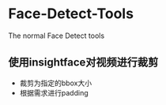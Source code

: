 # Face-Detect-Tools
The normal Face Detect tools

## 使用insightface对视频进行裁剪
+ 裁剪为指定的bbox大小
+ 根据需求进行padding
